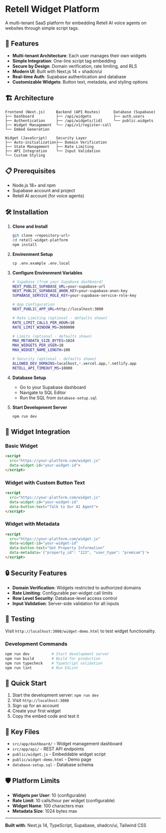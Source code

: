# Retell Widget Platform

A multi-tenant SaaS platform for embedding Retell AI voice agents on websites through simple script tags.

## 🚀 Features

- **Multi-tenant Architecture**: Each user manages their own widgets
- **Simple Integration**: One-line script tag embedding  
- **Secure by Design**: Domain verification, rate limiting, and RLS
- **Modern UI**: Built with Next.js 14 + shadcn/ui
- **Real-time Auth**: Supabase authentication and database
- **Customizable Widgets**: Button text, metadata, and styling options

## 🏗️ Architecture

```
Frontend (Next.js)     Backend (API Routes)      Database (Supabase)
├── Dashboard          ├── /api/widgets          ├── auth.users
├── Authentication     ├── /api/widgets/[id]     └── public.widgets
├── Widget Management  └── /api/v1/register-call
└── Embed Generation   
                      
Widget (JavaScript)    Security Layer            
├── Auto-initialization├── Domain Verification   
├── State Management   ├── Rate Limiting        
├── API Integration    └── Input Validation     
└── Custom Styling     
```

## 📋 Prerequisites

- Node.js 18+ and npm
- Supabase account and project
- Retell AI account (for voice agents)

## 🛠️ Installation

1. **Clone and Install**
   ```bash
   git clone <repository-url>
   cd retell-widget-platform
   npm install
   ```

2. **Environment Setup**
   ```bash
   cp .env.example .env.local
   ```

3. **Configure Environment Variables**
   ```bash
   # Supabase (from your Supabase dashboard)
   NEXT_PUBLIC_SUPABASE_URL=your-supabase-url
   NEXT_PUBLIC_SUPABASE_ANON_KEY=your-supabase-anon-key
   SUPABASE_SERVICE_ROLE_KEY=your-supabase-service-role-key
   
   # App Configuration
   NEXT_PUBLIC_APP_URL=http://localhost:3000
   
   # Rate Limiting (optional - defaults shown)
   RATE_LIMIT_CALLS_PER_HOUR=10
   RATE_LIMIT_WINDOW_MS=3600000
   
   # Limits (optional - defaults shown)
   MAX_METADATA_SIZE_BYTES=1024
   MAX_WIDGETS_PER_USER=10
   MAX_WIDGET_NAME_LENGTH=100
   
   # Security (optional - defaults shown)
   ALLOWED_DEV_DOMAINS=localhost,*.vercel.app,*.netlify.app
   RETELL_API_TIMEOUT_MS=10000
   ```

4. **Database Setup**
   - Go to your Supabase dashboard
   - Navigate to SQL Editor
   - Run the SQL from `database-setup.sql`

5. **Start Development Server**
   ```bash
   npm run dev
   ```

## 🎨 Widget Integration

### Basic Widget
```html
<script 
  src="https://your-platform.com/widget.js" 
  data-widget-id="your-widget-id">
</script>
```

### Widget with Custom Button Text
```html
<script 
  src="https://your-platform.com/widget.js" 
  data-widget-id="your-widget-id"
  data-button-text="Talk to Our AI Agent">
</script>
```

### Widget with Metadata
```html
<script 
  src="https://your-platform.com/widget.js" 
  data-widget-id="your-widget-id"
  data-button-text="Get Property Information"
  data-metadata='{"property_id": "123", "user_type": "premium"}'>
</script>
```

## 🔒 Security Features

- **Domain Verification**: Widgets restricted to authorized domains
- **Rate Limiting**: Configurable per-widget call limits
- **Row Level Security**: Database-level access control
- **Input Validation**: Server-side validation for all inputs

## 🧪 Testing

Visit `http://localhost:3008/widget-demo.html` to test widget functionality.

### Development Commands
```bash
npm run dev          # Start development server
npm run build        # Build for production  
npm run typecheck    # TypeScript validation
npm run lint         # Run ESLint
```

## 🚀 Quick Start

1. Start the development server: `npm run dev`
2. Visit `http://localhost:3008` 
3. Sign up for an account
4. Create your first widget
5. Copy the embed code and test it

## 📁 Key Files

- `src/app/dashboard/` - Widget management dashboard
- `src/app/api/` - REST API endpoints  
- `public/widget.js` - Embeddable widget script
- `public/widget-demo.html` - Demo page
- `database-setup.sql` - Database schema

## 🛡️ Platform Limits

- **Widgets per User**: 10 (configurable)
- **Rate Limit**: 10 calls/hour per widget (configurable)  
- **Widget Name**: 100 characters max
- **Metadata Size**: 1024 bytes max

---

**Built with**: Next.js 14, TypeScript, Supabase, shadcn/ui, Tailwind CSS
